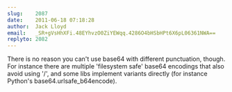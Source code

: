 ```yaml
---
slug:    2087
date:    2011-06-18 07:18:28
author:  Jack Lloyd
email:   _SR+gVsHhXFi.48EYhvzO0ZiYEWqq.4286O4bHSbHPt6X6pL06361NWA==
replyto: 2082
---
```


There is no reason you can't use base64 with different punctuation,
though. For instance there are multiple 'filesystem safe' base64
encodings that also avoid using '/', and some libs implement variants
directly (for instance Python's base64.urlsafe_b64encode).
